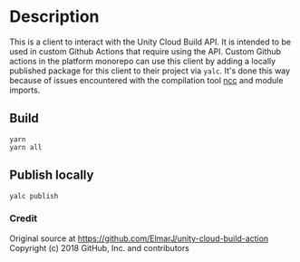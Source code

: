 # Description

This is a client to interact with the Unity Cloud Build API. It is intended to be
used in custom Github Actions that require using the API. Custom Github actions
in the platform monorepo can use this client by adding a locally published package
for this client to their project via `yalc`. It's done this way because of issues
encountered with the compilation tool [ncc](https://www.npmjs.com/package/@vercel/ncc)
and module imports.

## Build

```
yarn
yarn all
```

## Publish locally

```
yalc publish
```

### Credit

Original source at https://github.com/ElmarJ/unity-cloud-build-action
Copyright (c) 2018 GitHub, Inc. and contributors
